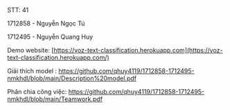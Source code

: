 STT: 41

1712858 - Nguyễn Ngọc Tú

1712495 - Nguyễn Quang Huy

Demo website: [https://voz-text-classification.herokuapp.com](https://voz-text-classification.herokuapp.com/)

Giải thích model : https://github.com/qhuy4119/1712858-1712495-nmkhdl/blob/main/Description%20model.pdf

Phân chia công việc: https://github.com/qhuy4119/1712858-1712495-nmkhdl/blob/main/Teamwork.pdf
